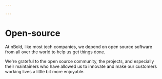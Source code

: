 ```yaml
---

---
```

# Open-source
At nBold, like most tech companies, we depend on open source software from all over the world to help us get things done.

We're grateful to the open source community, the projects, and especially their maintainers who have allowed us to innovate and make our customers working lives a little bit more enjoyable.
